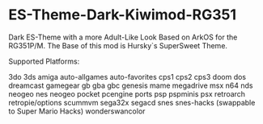 # ES-Theme-Dark-Kiwimod-RG351
Dark ES-Theme with a more Adult-Like Look Based on ArkOS for the RG351P/M.
The Base of this mod is Hursky`s SuperSweet Theme.

Supported Platforms:

3do
3ds
amiga
auto-allgames
auto-favorites
cps1
cps2
cps3
doom
dos
dreamcast
gamegear
gb
gba
gbc
genesis
mame
megadrive
msx
n64
nds
neogeo
nes
neogeo pocket
pcengine
ports
psp
pspminis
psx
retroarch
retropie/options
scummvm
sega32x
segacd
snes
snes-hacks (swappable to Super Mario Hacks)
wonderswancolor
